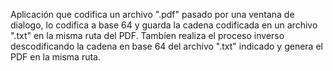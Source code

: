 Aplicación que codifica un archivo ".pdf" pasado por una ventana de dialogo, lo codifica a base 64 y guarda la cadena codificada en un archivo ".txt" en la misma ruta del PDF.
Tambíen realiza el proceso inverso descodificando la cadena en base 64 del archivo ".txt" indicado y genera el PDF en la misma ruta.
